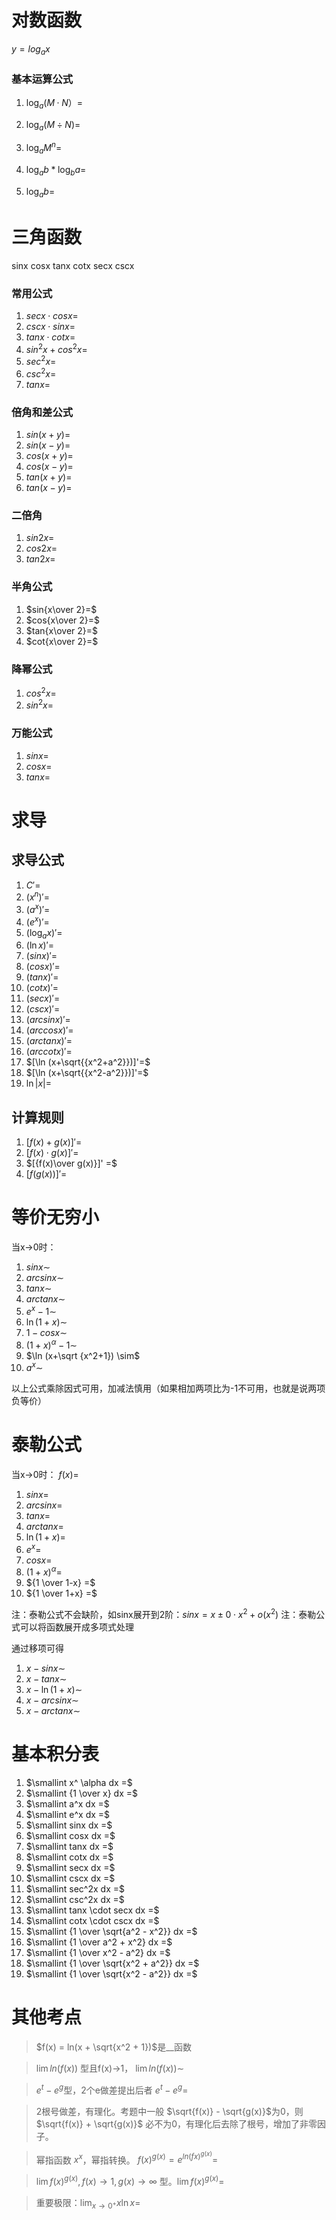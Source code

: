 # 对数函数
$y=log_ax$

### 基本运算公式
1. $\log_a (M·N）=$

2. $\log_a (M÷N)=$

3. $\log_a M^n=$

4. $\log_a b*\log_ba=$

5. $\log_a b=$


# 三角函数
sinx cosx tanx cotx secx cscx

### 常用公式
1. $secx\cdot cosx=$
2. $cscx\cdot sinx=$
3. $tanx\cdot cotx=$
4. $sin^2x+cos^2x=$
5. $sec^2x=$
6. $csc^2x=$
7. $tanx=$

### 倍角和差公式
1. $sin(x+y)=$
2. $sin(x-y)=$
3. $cos(x+y)=$
4. $cos(x-y)=$
5. $tan(x+y)=$
6. $tan(x-y)=$

### 二倍角
1. $sin2x=$
2. $cos2x=$
3. $tan2x=$

### 半角公式
1. $sin{x\over 2}=$
2. $cos{x\over 2}=$
3. $tan{x\over 2}=$
4. $cot{x\over 2}=$

### 降幂公式
1. $cos^2x=$
2. $sin^2x=$

### 万能公式
1. $sinx=$
2. $cosx=$
3. $tanx=$


# 求导
## 求导公式
1. $C'=$
2. $(x^n)'=$
3. $(a^x)'=$
4. $(e^x)'=$
5. $(\log_ax)'=$
6. $(\ln x)'=$
7. $(sinx)'=$
8. $(cosx)'=$
9. $(tanx)'=$
10. $(cotx)'=$
11. $(secx)'=$
12. $(cscx)'=$
13. $(arcsinx)'=$
14. $(arccosx)'=$
15. $(arctanx)'=$
16. $(arccotx)'=$
17. $[\ln (x+\sqrt{{x^2+a^2}})]'=$
18. $[\ln (x+\sqrt{{x^2-a^2}})]'=$
19. $\ln |x| =$

## 计算规则
1. $[f(x) + g(x)]' =$
2. $[f(x) \cdot g(x)]' =$
3. $[{f(x)\over g(x)}]' =$
4. $[f(g(x))]'=$


# 等价无穷小

当x->0时：
1. $sinx \sim$
2. $arcsinx \sim$
3. $tanx \sim$
4. $arctanx \sim$
5. $e^x-1 \sim$
6. $\ln (1+x) \sim$
7. $1-cosx \sim$
8. $(1+x)^ \alpha -1 \sim$
9. $\ln (x+\sqrt {x^2+1}) \sim$
10. $a^x \sim$

以上公式乘除因式可用，加减法慎用（如果相加两项比为-1不可用，也就是说两项负等价）


# 泰勒公式

当x->0时：
$f(x)=$
1. $sinx=$
2. $arcsinx=$
3. $tanx=$
4. $arctanx =$
5. $\ln (1+x)=$
6. $e^x=$
7. $cosx=$
8. $(1+x)^\alpha =$
9. ${1 \over 1-x} =$
10. ${1 \over 1+x} =$

注：泰勒公式不会缺阶，如sinx展开到2阶：$sinx=x \pm 0\cdot x^2 + o(x^2)$
注：泰勒公式可以将函数展开成多项式处理


通过移项可得
1. $x-sinx \sim$
2. $x-tanx \sim$
3. $x-\ln (1+x) \sim$
4. $x-arcsinx \sim$
5. $x-arctanx \sim$

# 基本积分表
1. $\smallint x^ \alpha dx =$
2. $\smallint {1 \over x} dx =$
3. $\smallint a^x dx =$
4. $\smallint e^x dx =$
5. $\smallint sinx dx =$
6. $\smallint cosx dx =$
7. $\smallint tanx dx =$
8. $\smallint cotx dx =$
9. $\smallint secx dx =$
10. $\smallint cscx dx =$
11. $\smallint sec^2x dx =$
12. $\smallint csc^2x dx =$
13. $\smallint tanx \cdot secx dx =$
14. $\smallint cotx \cdot cscx dx =$
15. $\smallint {1 \over \sqrt{a^2 - x^2}} dx =$
16. $\smallint {1 \over a^2 + x^2} dx =$
17. $\smallint {1 \over x^2 - a^2} dx =$
18. $\smallint {1 \over \sqrt{x^2 + a^2}} dx =$
19. $\smallint {1 \over \sqrt{x^2 - a^2}} dx =$
   


# 其他考点

> $f(x) = ln(x + \sqrt{x^2 + 1})$是__函数

> $\lim ln(f(x))$ 型且f(x)->1， $\lim ln(f(x)) \sim$
 
> $e^t-e^g$型，2个e做差提出后者 $e^t-e^g=$
 
> 2根号做差，有理化。考题中一般 $\sqrt{f(x)} - \sqrt{g(x)}$为0，则 $\sqrt{f(x)} + \sqrt{g(x)}$ 必不为0，有理化后去除了根号，增加了非零因子。
 
> 幂指函数 $x^x$，幂指转换。 $f(x)^{g(x)}=e^{ln(fx)^{g(x)}}=$
 
> $\lim f(x)^{g(x)},f(x)\to 1,g(x)\to \infty$ 型。$\lim f(x)^{g(x)}=$

> 重要极限：$\lim_{x \to 0^+} x\ln x=$

